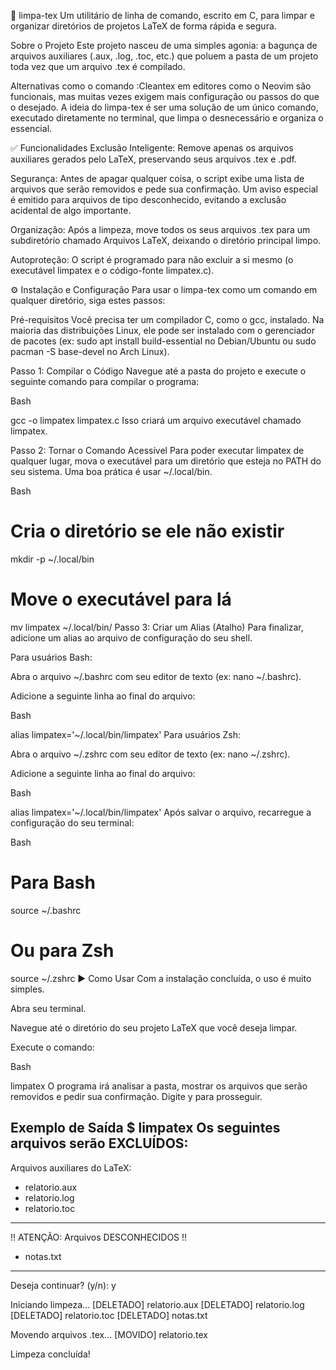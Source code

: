 🧹 limpa-tex
Um utilitário de linha de comando, escrito em C, para limpar e organizar diretórios de projetos LaTeX de forma rápida e segura.

Sobre o Projeto
Este projeto nasceu de uma simples agonia: a bagunça de arquivos auxiliares (.aux, .log, .toc, etc.) que poluem a pasta de um projeto toda vez que um arquivo .tex é compilado.

Alternativas como o comando :Cleantex em editores como o Neovim são funcionais, mas muitas vezes exigem mais configuração ou passos do que o desejado. A ideia do limpa-tex é ser uma solução de um único comando, executado diretamente no terminal, que limpa o desnecessário e organiza o essencial.

✅ Funcionalidades
Exclusão Inteligente: Remove apenas os arquivos auxiliares gerados pelo LaTeX, preservando seus arquivos .tex e .pdf.

Segurança: Antes de apagar qualquer coisa, o script exibe uma lista de arquivos que serão removidos e pede sua confirmação. Um aviso especial é emitido para arquivos de tipo desconhecido, evitando a exclusão acidental de algo importante.

Organização: Após a limpeza, move todos os seus arquivos .tex para um subdiretório chamado Arquivos LaTeX, deixando o diretório principal limpo.

Autoproteção: O script é programado para não excluir a si mesmo (o executável limpatex e o código-fonte limpatex.c).

⚙️ Instalação e Configuração
Para usar o limpa-tex como um comando em qualquer diretório, siga estes passos:

Pré-requisitos
Você precisa ter um compilador C, como o gcc, instalado. Na maioria das distribuições Linux, ele pode ser instalado com o gerenciador de pacotes (ex: sudo apt install build-essential no Debian/Ubuntu ou sudo pacman -S base-devel no Arch Linux).

Passo 1: Compilar o Código
Navegue até a pasta do projeto e execute o seguinte comando para compilar o programa:

Bash

gcc -o limpatex limpatex.c
Isso criará um arquivo executável chamado limpatex.

Passo 2: Tornar o Comando Acessível
Para poder executar limpatex de qualquer lugar, mova o executável para um diretório que esteja no PATH do seu sistema. Uma boa prática é usar ~/.local/bin.

Bash

# Cria o diretório se ele não existir
mkdir -p ~/.local/bin

# Move o executável para lá
mv limpatex ~/.local/bin/
Passo 3: Criar um Alias (Atalho)
Para finalizar, adicione um alias ao arquivo de configuração do seu shell.

Para usuários Bash:

Abra o arquivo ~/.bashrc com seu editor de texto (ex: nano ~/.bashrc).

Adicione a seguinte linha ao final do arquivo:

Bash

alias limpatex='~/.local/bin/limpatex'
Para usuários Zsh:

Abra o arquivo ~/.zshrc com seu editor de texto (ex: nano ~/.zshrc).

Adicione a seguinte linha ao final do arquivo:

Bash

alias limpatex='~/.local/bin/limpatex'
Após salvar o arquivo, recarregue a configuração do seu terminal:

Bash

# Para Bash
source ~/.bashrc

# Ou para Zsh
source ~/.zshrc
▶️ Como Usar
Com a instalação concluída, o uso é muito simples.

Abra seu terminal.

Navegue até o diretório do seu projeto LaTeX que você deseja limpar.

Execute o comando:

Bash

limpatex
O programa irá analisar a pasta, mostrar os arquivos que serão removidos e pedir sua confirmação. Digite y para prosseguir.

Exemplo de Saída
$ limpatex
Os seguintes arquivos serão EXCLUÍDOS:
----------------------------------------
Arquivos auxiliares do LaTeX:
  - relatorio.aux
  - relatorio.log
  - relatorio.toc
----------------------------------------
!! ATENÇÃO: Arquivos DESCONHECIDOS !!
  - notas.txt
----------------------------------------
Deseja continuar? (y/n): y

Iniciando limpeza...
  [DELETADO] relatorio.aux
  [DELETADO] relatorio.log
  [DELETADO] relatorio.toc
  [DELETADO] notas.txt

Movendo arquivos .tex...
  [MOVIDO] relatorio.tex

Limpeza concluída!
